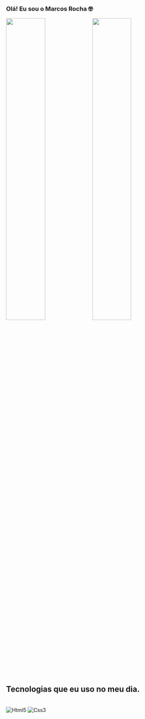 ### Olá! Eu sou o Marcos Rocha 🤓

  <img width="46%" src="https://github-readme-stats.vercel.app/api?username=marcos2709paulo&show_icons=true&theme=dark"/>
  <img width="46%" src="https://github-readme-stats.vercel.app/api/top-langs/?username=marcos2709paulo&layout=compact&langs_count=16&theme=dark"/>



## Tecnologias que eu uso no meu dia.

<div style="display : inline_block"><br/>
    <img align="center" alt="Html5" src= "https://img.shields.io/badge/HTML5-E34F26?style=for-the-badge&logo=html5&logoColor=white">
    <img align="center" alt="Css3" src= "https://img.shields.io/badge/CSS3-1572B6?style=for-the-badge&logo=css3&logoColor=white">



  


